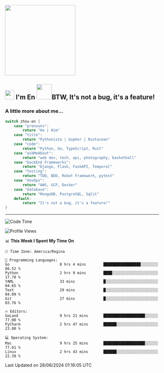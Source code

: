 <img align='center' src="https://media.giphy.com/media/GP1TJJSV4Ys1r64q2A/giphy.gif" width="230">

<h2><img src="https://emojis.slackmojis.com/emojis/images/1531849430/4246/blob-sunglasses.gif?1531849430" width="30"/> I'm En <img src="https://media.giphy.com/media/12oufCB0MyZ1Go/giphy.gif" width="50">BTW, It's not a bug, it's a feature!</h2>


<!-- <img align='right' src="https://media.giphy.com/media/M9gbBd9nbDrOTu1Mqx/giphy.gif" width="230"> -->


### A little more about me... 
<!--
```javascript
const zhou-en = {
    pronouns: "He" | "Him",
    title: "Pythonista" | "Gopher" | "Rustacean",
    code: ["Python", "Go", "Rust", "TypeScript"],
    askMeAbout: ["web dev", "tech", "app dev", "photography"],
    technologies: {
        backEnd: {
            python: ["Django", "Flask", "FaskAPI"],
            go: []
        },
        scraping: ["selenium", "scrapy", "spider"],
        testing: ["Robot Framework"],
        devOps: ["AWS", "Docker", "GCP", "Nginx"],
        databases: ["mongo", "postgresql", "sqlite"],
        misc: ["Firebase", "Heroku"]
    },
    architecture: ["Event Driven Architecture", "Microservices"],
    currentFocus: ["Temporal", "Rust"],
    funFact: "It's not a bug, it's a feature!"
};
```
  -->

```go
switch zhou-en {
    case "pronouns":
        return "He | Him"
    case "title":
        return "Pythonista | Gopher | Rustacean"
    case "code":
        return "Python, Go, TypeScript, Rust"
    case "askMeAbout":
        return "web dev, tech, api, photography, basketball"
    case "backEnd Frameworks":
        return "Django, Flask, FaskAPI, Temporal"
    case "testing":
        return "TDD, BDD, Robot Framework, pytest"
    case "devOps":
        return "AWS, GCP, Docker"
    case "database":
        return "MongoDB, PostgreSQL, Sqlit"
    default:
        return "It's not a bug, it's a feature!"
}
```




---
<!--START_SECTION:waka-->
![Code Time](http://img.shields.io/badge/Code%20Time-1%2C520%20hrs%2019%20mins-blue)

![Profile Views](http://img.shields.io/badge/Profile%20Views-8-blue)

📊 **This Week I Spent My Time On** 

```text
🕑︎ Time Zone: America/Regina

💬 Programming Languages: 
Go                       8 hrs 4 mins        █████████████████░░░░░░░░   66.52 % 
Python                   2 hrs 9 mins        ████░░░░░░░░░░░░░░░░░░░░░   17.78 % 
YAML                     33 mins             █░░░░░░░░░░░░░░░░░░░░░░░░   04.65 % 
Text                     29 mins             █░░░░░░░░░░░░░░░░░░░░░░░░   04.09 % 
Git                      27 mins             █░░░░░░░░░░░░░░░░░░░░░░░░   03.76 % 

🔥 Editors: 
GoLand                   9 hrs 21 mins       ███████████████████░░░░░░   77.00 % 
PyCharm                  2 hrs 47 mins       ██████░░░░░░░░░░░░░░░░░░░   23.00 % 

💻 Operating System: 
Mac                      9 hrs 25 mins       ███████████████████░░░░░░   77.61 % 
Linux                    2 hrs 43 mins       ██████░░░░░░░░░░░░░░░░░░░   22.39 % 
```


 Last Updated on 28/06/2024 01:16:05 UTC
<!--END_SECTION:waka-->
